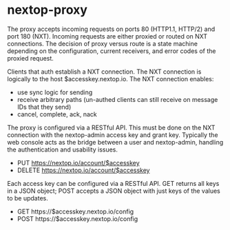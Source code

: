 nextop-proxy
============

The proxy accepts incoming requests on ports 80 (HTTP1.1, HTTP/2) and port 180 (NXT). Incoming requests are either proxied or routed on NXT connections. The decision of proxy versus route is a state machine depending on the configuration, current receivers, and error codes of the proxied request.

Clients that auth establish a NXT connection. The NXT connection is logically to the host $accesskey.nextop.io. The NXT connection enables:
- use sync logic for sending
- receive arbitrary paths (un-authed clients can still receive on message IDs that they send)
- cancel, complete, ack, nack

The proxy is configured via a RESTful API. This must be done on the NXT connection with the nextop-admin access key and grant key. Typically the web console acts as the bridge between a user and nextop-admin, handling the authentication and usability issues.
- PUT https://nextop.io/account/$accesskey
- DELETE https://nextop.io/account/$accesskey

Each access key can be configured via a RESTful API. GET returns all keys in a JSON object; POST accepts a JSON object with just keys of the values to be updates.
- GET https://$accesskey.nextop.io/config
- POST https://$accesskey.nextop.io/config





